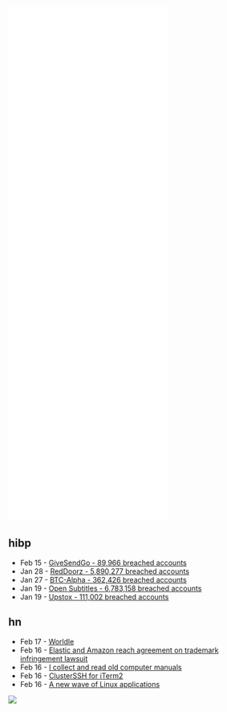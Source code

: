 ![Metrics](https://raw.githubusercontent.com/phixion/phixion/master/metrics.svg)

## hibp

<!--
for https://github.com/phixion/phixion/blob/main/.github/workflows/feeds.yml
-->
<!--START_SECTION:haveibeenpwnd-->
- Feb 15 - [GiveSendGo - 89,966 breached accounts](https://haveibeenpwned.com/PwnedWebsites#GiveSendGo)
- Jan 28 - [RedDoorz - 5,890,277 breached accounts](https://haveibeenpwned.com/PwnedWebsites#RedDoorz)
- Jan 27 - [BTC-Alpha - 362,426 breached accounts](https://haveibeenpwned.com/PwnedWebsites#BTCAlpha)
- Jan 19 - [Open Subtitles - 6,783,158 breached accounts](https://haveibeenpwned.com/PwnedWebsites#OpenSubtitles)
- Jan 19 - [Upstox - 111,002 breached accounts](https://haveibeenpwned.com/PwnedWebsites#Upstox)
<!--END_SECTION:haveibeenpwnd-->

## hn

<!--
for https://github.com/phixion/phixion/blob/main/.github/workflows/feeds.yml
-->
<!--START_SECTION:hn-->
- Feb 17 - [Worldle](https://worldle.teuteuf.fr/)
- Feb 16 - [Elastic and Amazon reach agreement on trademark infringement lawsuit](https://www.elastic.co/blog/elastic-and-amazon-reach-agreement-on-trademark-infringement-lawsuit)
- Feb 16 - [I collect and read old computer manuals](https://passo.uno/why-collect-read-old-computer-manuals/)
- Feb 16 - [ClusterSSH for iTerm2](https://github.com/ilikejam/csshi)
- Feb 16 - [A new wave of Linux applications](https://tuxphones.com/convergent-linux-phone-apps/)
<!--END_SECTION:hn-->

<!--
for https://yhype.me
-->
![](https://hit.yhype.me/github/profile?user_id=13013670)
